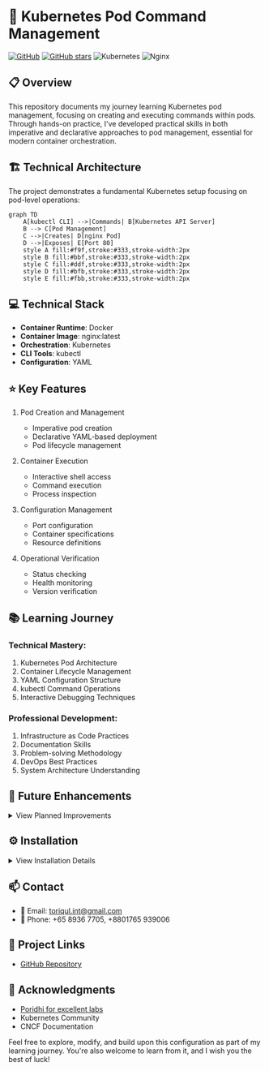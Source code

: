 # 🚀 Kubernetes Pod Command Management

[![GitHub](https://img.shields.io/badge/GitHub-k8s--pod--commands-blue?style=flat&logo=github)](https://github.com/TheToriqul/k8s-pod-commands)
[![GitHub stars](https://img.shields.io/github/stars/TheToriqul/k8s-pod-commands?style=social)](https://github.com/TheToriqul/k8s-pod-commands/stargazers)
![Kubernetes](https://img.shields.io/badge/kubernetes-%23326ce5.svg?style=flat&logo=kubernetes&logoColor=white)
![Nginx](https://img.shields.io/badge/nginx-%23009639.svg?style=flat&logo=nginx&logoColor=white)

## 📋 Overview

This repository documents my journey learning Kubernetes pod management, focusing on creating and executing commands within pods. Through hands-on practice, I've developed practical skills in both imperative and declarative approaches to pod management, essential for modern container orchestration.

## 🏗 Technical Architecture

The project demonstrates a fundamental Kubernetes setup focusing on pod-level operations:

```mermaid
graph TD
    A[kubectl CLI] -->|Commands| B[Kubernetes API Server]
    B --> C[Pod Management]
    C -->|Creates| D[nginx Pod]
    D -->|Exposes| E[Port 80]
    style A fill:#f9f,stroke:#333,stroke-width:2px
    style B fill:#bbf,stroke:#333,stroke-width:2px
    style C fill:#ddf,stroke:#333,stroke-width:2px
    style D fill:#bfb,stroke:#333,stroke-width:2px
    style E fill:#fbb,stroke:#333,stroke-width:2px
```

## 💻 Technical Stack

- **Container Runtime**: Docker
- **Container Image**: nginx:latest
- **Orchestration**: Kubernetes
- **CLI Tools**: kubectl
- **Configuration**: YAML

## ⭐ Key Features

1. Pod Creation and Management
   - Imperative pod creation
   - Declarative YAML-based deployment
   - Pod lifecycle management

2. Container Execution
   - Interactive shell access
   - Command execution
   - Process inspection

3. Configuration Management
   - Port configuration
   - Container specifications
   - Resource definitions

4. Operational Verification
   - Status checking
   - Health monitoring
   - Version verification

## 📚 Learning Journey

### Technical Mastery:

1. Kubernetes Pod Architecture
2. Container Lifecycle Management
3. YAML Configuration Structure
4. kubectl Command Operations
5. Interactive Debugging Techniques

### Professional Development:

1. Infrastructure as Code Practices
2. Documentation Skills
3. Problem-solving Methodology
4. DevOps Best Practices
5. System Architecture Understanding

## 🔄 Future Enhancements

<details>
<summary>View Planned Improvements</summary>

1. Multi-container Pod Configurations
2. Custom Health Checks Implementation
3. Resource Limits Management
4. Network Policy Integration
5. Service Discovery Implementation
6. Persistent Storage Integration
</details>

## ⚙️ Installation

<details>
<summary>View Installation Details</summary>

### Prerequisites

- Kubernetes cluster (local or cloud)
- kubectl CLI tool
- Docker Desktop (for local development)

### Setup Steps

1. Clone the repository:
```bash
git clone https://github.com/TheToriqul/k8s-pod-commands.git
```

2. Navigate to the project directory:
```bash
cd k8s-pod-commands
```

3. Apply the pod configuration:
```bash
kubectl apply -f my-pod.yaml
```

</details>

## 📫 Contact

- 📧 Email: toriqul.int@gmail.com
- 📱 Phone: +65 8936 7705, +8801765 939006

## 🔗 Project Links

- [GitHub Repository](https://github.com/TheToriqul/k8s-pod-commands)

## 👏 Acknowledgments

- [Poridhi for excellent labs](https://poridhi.io/)
- Kubernetes Community
- CNCF Documentation

Feel free to explore, modify, and build upon this configuration as part of my learning journey. You're also welcome to learn from it, and I wish you the best of luck!